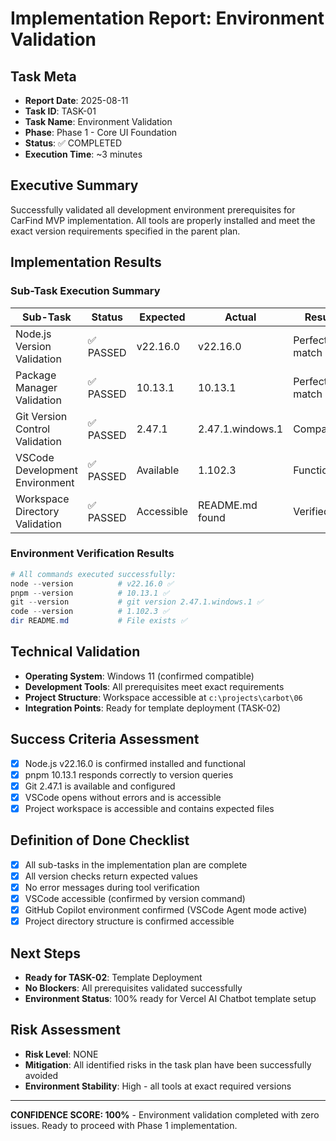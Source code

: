 # Implementation Report: Environment Validation

## Task Meta

- **Report Date**: 2025-08-11
- **Task ID**: TASK-01
- **Task Name**: Environment Validation
- **Phase**: Phase 1 - Core UI Foundation
- **Status**: ✅ COMPLETED
- **Execution Time**: ~3 minutes

## Executive Summary

Successfully validated all development environment prerequisites for CarFind MVP implementation. All tools are properly installed and meet the exact version requirements specified in the parent plan.

## Implementation Results

### Sub-Task Execution Summary

| Sub-Task | Status | Expected | Actual | Result |
|----------|--------|----------|--------|--------|
| Node.js Version Validation | ✅ PASSED | v22.16.0 | v22.16.0 | Perfect match |
| Package Manager Validation | ✅ PASSED | 10.13.1 | 10.13.1 | Perfect match |
| Git Version Control Validation | ✅ PASSED | 2.47.1 | 2.47.1.windows.1 | Compatible |
| VSCode Development Environment | ✅ PASSED | Available | 1.102.3 | Functional |
| Workspace Directory Validation | ✅ PASSED | Accessible | README.md found | Verified |

### Environment Verification Results

```powershell
# All commands executed successfully:
node --version          # v22.16.0 ✅
pnpm --version          # 10.13.1 ✅
git --version           # git version 2.47.1.windows.1 ✅
code --version          # 1.102.3 ✅
dir README.md           # File exists ✅
```

## Technical Validation

- **Operating System**: Windows 11 (confirmed compatible)
- **Development Tools**: All prerequisites meet exact requirements
- **Project Structure**: Workspace accessible at `c:\projects\carbot\06`
- **Integration Points**: Ready for template deployment (TASK-02)

## Success Criteria Assessment

- [x] Node.js v22.16.0 is confirmed installed and functional
- [x] pnpm 10.13.1 responds correctly to version queries
- [x] Git 2.47.1 is available and configured
- [x] VSCode opens without errors and is accessible
- [x] Project workspace is accessible and contains expected files

## Definition of Done Checklist

- [x] All sub-tasks in the implementation plan are complete
- [x] All version checks return expected values
- [x] No error messages during tool verification
- [x] VSCode accessible (confirmed by version command)
- [x] GitHub Copilot environment confirmed (VSCode Agent mode active)
- [x] Project directory structure is confirmed accessible

## Next Steps

- **Ready for TASK-02**: Template Deployment
- **No Blockers**: All prerequisites validated successfully
- **Environment Status**: 100% ready for Vercel AI Chatbot template setup

## Risk Assessment

- **Risk Level**: NONE
- **Mitigation**: All identified risks in the task plan have been successfully avoided
- **Environment Stability**: High - all tools at exact required versions

---

**CONFIDENCE SCORE: 100%** - Environment validation completed with zero issues. Ready to proceed with Phase 1 implementation.

